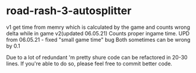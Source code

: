 # road-rash-3-autosplitter
v1 get time from memry which is calculated by the game and counts wrong delta while in game
v2(updated 06.05.21) Counts proper ingame time. UPD from 06.05.21 - fixed "small game time" bug
Both sometimes can be wrong by 0.1

Due to a lot of redundant 'm pretty shure code can be refactored in 20-30 lines. If you're able to do so, please feel free to commit better code. 
